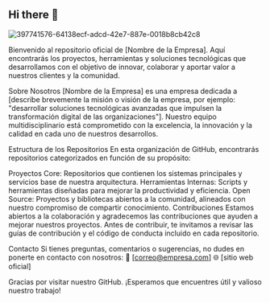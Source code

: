 ## Hi there 👋

![397741576-64138ecf-adcd-42e7-887e-0018b8cb42c8](https://github.com/user-attachments/assets/f0c1a17e-ccf4-47d1-8d97-6cf6a8799e10)


Bienvenido al repositorio oficial de [Nombre de la Empresa]. Aquí encontrarás los proyectos, herramientas y soluciones tecnológicas que desarrollamos con el objetivo de innovar, colaborar y aportar valor a nuestros clientes y la comunidad.

Sobre Nosotros [Nombre de la Empresa] es una empresa dedicada a [describe brevemente la misión o visión de la empresa, por ejemplo: "desarrollar soluciones tecnológicas avanzadas que impulsen la transformación digital de las organizaciones"]. Nuestro equipo multidisciplinario está comprometido con la excelencia, la innovación y la calidad en cada uno de nuestros desarrollos.

Estructura de los Repositorios En esta organización de GitHub, encontrarás repositorios categorizados en función de su propósito:

Proyectos Core: Repositorios que contienen los sistemas principales y servicios base de nuestra arquitectura. Herramientas Internas: Scripts y herramientas diseñadas para mejorar la productividad y eficiencia. Open Source: Proyectos y bibliotecas abiertos a la comunidad, alineados con nuestro compromiso de compartir conocimiento. Contribuciones Estamos abiertos a la colaboración y agradecemos las contribuciones que ayuden a mejorar nuestros proyectos. Antes de contribuir, te invitamos a revisar las guías de contribución y el código de conducta incluido en cada repositorio.

Contacto Si tienes preguntas, comentarios o sugerencias, no dudes en ponerte en contacto con nosotros: 📧 [correo@empresa.com] 🌐 [sitio web oficial]

Gracias por visitar nuestro GitHub. ¡Esperamos que encuentres útil y valioso nuestro trabajo!
